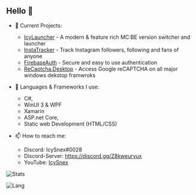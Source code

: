 ## Hello 👋

- 👀 Current Projects:
  - [IcyLauncher](https://github.com/IcyLauncher) - A modern & feature rich MC:BE version switcher and launcher
  - [InstaTracker](https://github.com/IcySnex/InstaTracker) - Track Instagram followers, following and fans of anyone
  - [FirebaseAuth](https://github.com/IcySnex/FirebaseAuth) - Secure and easy to use authentication
  - [ReCaptcha.Desktop](https://github.com/IcySnex/ReCaptcha.Desktop) - Access Google reCAPTCHA on all major windows dekstop framwroks
  
  
- 🌱 Languages & Frameworks I use:
  - C#,
  - WinUI 3 & WPF
  - Xamarin
  - ASP.net Core,
  - Static web Development (HTML/CSS)
  
  
- 📫 How to reach me:
  - Discord: IcySnex#0028
  - Discord-Server: https://discord.gg/Z8kweuryux
  - YouTube: [IcySnex](https://www.youtube.com/channel/UCiaH5KyxTwmd57tbDLX5gmw)

![Stats](https://github-readme-stats.vercel.app/api?username=IcySnex&count_private=true&show_icons=true&theme=dark)

![Lang](https://github-readme-stats.vercel.app/api/top-langs/?username=IcySnex&theme=dark)

<!---
IcySnex/IcySnex is a ✨ special ✨ repository because its `README.md` (this file) appears on your GitHub profile.
You can click the Preview link to take a look at your changes.
--->
